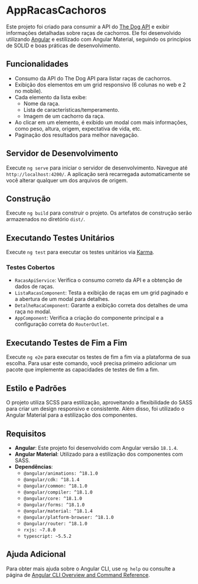 # AppRacasCachoros

Este projeto foi criado para consumir a API do [The Dog API](https://thedogapi.com/) e exibir informações detalhadas sobre raças de cachorros. Ele foi desenvolvido utilizando [Angular](https://angular.io/) e estilizado com Angular Material, seguindo os princípios de SOLID e boas práticas de desenvolvimento.

## Funcionalidades

- Consumo da API do The Dog API para listar raças de cachorros.
- Exibição dos elementos em um grid responsivo (6 colunas no web e 2 no mobile).
- Cada elemento da lista exibe:
  - Nome da raça.
  - Lista de características/temperamento.
  - Imagem de um cachorro da raça.
- Ao clicar em um elemento, é exibido um modal com mais informações, como peso, altura, origem, expectativa de vida, etc.
- Paginação dos resultados para melhor navegação.

## Servidor de Desenvolvimento

Execute `ng serve` para iniciar o servidor de desenvolvimento. Navegue até `http://localhost:4200/`. A aplicação será recarregada automaticamente se você alterar qualquer um dos arquivos de origem.

## Construção

Execute `ng build` para construir o projeto. Os artefatos de construção serão armazenados no diretório `dist/`.

## Executando Testes Unitários

Execute `ng test` para executar os testes unitários via [Karma](https://karma-runner.github.io).

### Testes Cobertos

- `RacasApiService`: Verifica o consumo correto da API e a obtenção de dados de raças.
- `ListaRacasComponent`: Testa a exibição de raças em um grid paginado e a abertura de um modal para detalhes.
- `DetalheRacaComponent`: Garante a exibição correta dos detalhes de uma raça no modal.
- `AppComponent`: Verifica a criação do componente principal e a configuração correta do `RouterOutlet`.

## Executando Testes de Fim a Fim

Execute `ng e2e` para executar os testes de fim a fim via a plataforma de sua escolha. Para usar este comando, você precisa primeiro adicionar um pacote que implemente as capacidades de testes de fim a fim.

## Estilo e Padrões

O projeto utiliza SCSS para estilização, aproveitando a flexibilidade do SASS para criar um design responsivo e consistente. Além disso, foi utilizado o Angular Material para a estilização dos componentes.

## Requisitos

- **Angular**: Este projeto foi desenvolvido com Angular versão `18.1.4`.
- **Angular Material**: Utilizado para a estilização dos componentes com SASS.
- **Dependências**: 
  - `@angular/animations: ^18.1.0`
  - `@angular/cdk: ^18.1.4`
  - `@angular/common: ^18.1.0`
  - `@angular/compiler: ^18.1.0`
  - `@angular/core: ^18.1.0`
  - `@angular/forms: ^18.1.0`
  - `@angular/material: ^18.1.4`
  - `@angular/platform-browser: ^18.1.0`
  - `@angular/router: ^18.1.0`
  - `rxjs: ~7.8.0`
  - `typescript: ~5.5.2`

## Ajuda Adicional

Para obter mais ajuda sobre o Angular CLI, use `ng help` ou consulte a página de [Angular CLI Overview and Command Reference](https://angular.dev/tools/cli).
